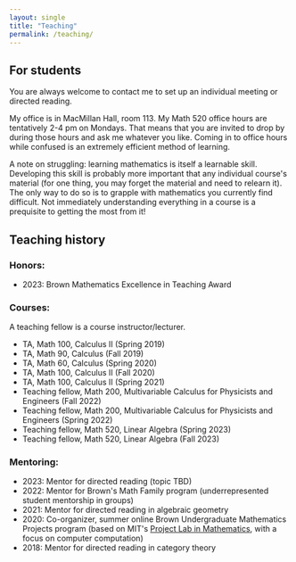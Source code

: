 ```yaml
---
layout: single
title: "Teaching"
permalink: /teaching/
---
```


## For students

You are always welcome to contact me to set up an individual meeting or directed reading.

My office is in MacMillan Hall, room 113. My Math 520 office hours are tentatively 2-4 pm on Mondays. That means that you are invited to drop by during those hours and ask me whatever you like. Coming in to office hours while confused is an extremely efficient method of learning.

A note on struggling: learning mathematics is itself a learnable skill. Developing this skill is probably more important that any individual course's material (for one thing, you may forget the material and need to relearn it). The only way to do so is to grapple with mathematics you currently find difficult. Not immediately understanding everything in a course is a prequisite to getting the most from it!

## Teaching history
### Honors:
* 2023: Brown Mathematics Excellence in Teaching Award

### Courses:
A teaching fellow is a course instructor/lecturer.
- TA, Math 100, Calculus II (Spring 2019)
- TA, Math 90, Calculus (Fall 2019)
- TA, Math 60, Calculus (Spring 2020)
- TA, Math 100, Calculus II (Fall 2020)
- TA, Math 100, Calculus II (Spring 2021)
- Teaching fellow, Math 200, Multivariable Calculus for Physicists and Engineers (Fall 2022)
- Teaching fellow, Math 200, Multivariable Calculus for Physicists and Engineers (Spring 2022)
- Teaching fellow, Math 520, Linear Algebra (Spring 2023)
- Teaching fellow, Math 520, Linear Algebra (Fall 2023)

### Mentoring:
* 2023: Mentor for directed reading (topic TBD)
* 2022: Mentor for Brown's Math Family program (underrepresented student mentorship in groups)
* 2021: Mentor for directed reading in algebraic geometry
* 2020: Co-organizer, summer online Brown Undergraduate Mathematics Projects program (based on MIT's [Project Lab in Mathematics](https://mitocw.ups.edu.ec/courses/mathematics/18-821-project-laboratory-in-mathematics-spring-2013/introduction/), with a focus on computer computation)
* 2018: Mentor for directed reading in category theory